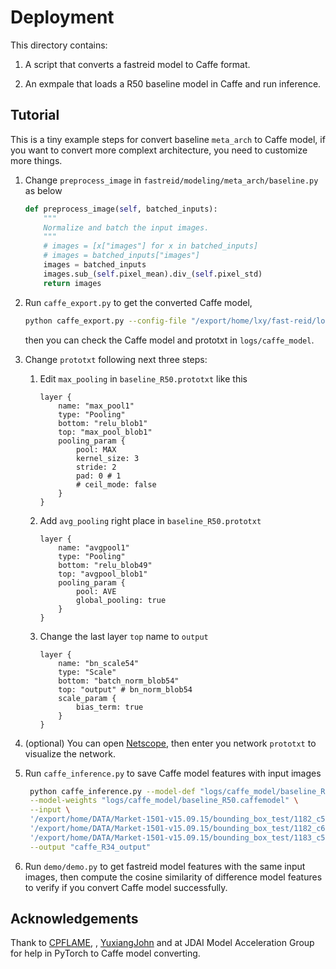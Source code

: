 # Deployment

This directory contains:

1. A script that converts a fastreid model to Caffe format.

2. An exmpale that loads a R50 baseline model in Caffe and run inference.

## Tutorial

This is a tiny example steps for convert baseline `meta_arch` to Caffe model, if you want to convert more complext architecture, you need to customize more things.

1. Change `preprocess_image` in `fastreid/modeling/meta_arch/baseline.py` as below

    ```python
    def preprocess_image(self, batched_inputs):
        """
        Normalize and batch the input images.
        """
        # images = [x["images"] for x in batched_inputs]
        # images = batched_inputs["images"]
        images = batched_inputs
        images.sub_(self.pixel_mean).div_(self.pixel_std)
        return images
    ```

2. Run `caffe_export.py` to get the converted Caffe model,

    ```bash
    python caffe_export.py --config-file "/export/home/lxy/fast-reid/logs/market1501/bagtricks_R50/config.yaml" --name "baseline_R50" --output "logs/caffe_model" --opts MODEL.WEIGHTS "/export/home/lxy/fast-reid/logs/market1501/bagtricks_R50/model_final.pth"
    ```

    then you can check the Caffe model and prototxt in `logs/caffe_model`.

3. Change `prototxt` following next three steps:

   1) Edit `max_pooling` in `baseline_R50.prototxt` like this

        ```prototxt
        layer {
            name: "max_pool1"
            type: "Pooling"
            bottom: "relu_blob1"
            top: "max_pool_blob1"
            pooling_param {
                pool: MAX
                kernel_size: 3
                stride: 2
                pad: 0 # 1
                # ceil_mode: false
            }
        }
        ```

   2) Add `avg_pooling` right place in `baseline_R50.prototxt`

        ```prototxt
        layer {
            name: "avgpool1"
            type: "Pooling"
            bottom: "relu_blob49"
            top: "avgpool_blob1"
            pooling_param {
                pool: AVE
                global_pooling: true
            }
        }
        ```

    3) Change the last layer `top` name to `output`

        ```prototxt
        layer {
            name: "bn_scale54"
            type: "Scale"
            bottom: "batch_norm_blob54"
            top: "output" # bn_norm_blob54
            scale_param {
                bias_term: true
            }
        }
        ```

4. (optional) You can open [Netscope](https://ethereon.github.io/netscope/quickstart.html), then enter you network `prototxt` to visualize the network.

5. Run `caffe_inference.py` to save Caffe model features with input images

   ```bash
    python caffe_inference.py --model-def "logs/caffe_model/baseline_R50.prototxt" \
    --model-weights "logs/caffe_model/baseline_R50.caffemodel" \
    --input \
    '/export/home/DATA/Market-1501-v15.09.15/bounding_box_test/1182_c5s3_015240_04.jpg' \
    '/export/home/DATA/Market-1501-v15.09.15/bounding_box_test/1182_c6s3_038217_01.jpg' \
    '/export/home/DATA/Market-1501-v15.09.15/bounding_box_test/1183_c5s3_006943_05.jpg' \
    --output "caffe_R34_output"
   ```

6. Run `demo/demo.py` to get fastreid model features with the same input images, then compute the cosine similarity of difference model features to verify if you convert Caffe model successfully.

## Acknowledgements

Thank to [CPFLAME](https://github.com/CPFLAME), [](), [YuxiangJohn](https://github.com/YuxiangJohn) and []() at JDAI Model Acceleration Group for help in PyTorch to Caffe model converting.
